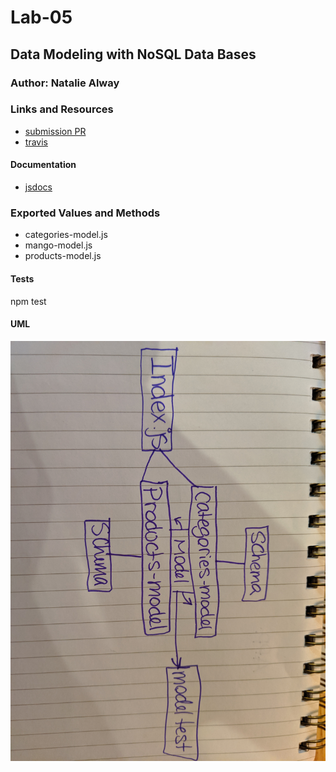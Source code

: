 # Lab-05

## Data Modeling with NoSQL Data Bases

### Author: Natalie Alway

### Links and Resources
* [submission PR](https://github.com/nataliealway-401-advanced-javascript/lab-05-NoSQL/pull/1)
* [travis](https://www.travis-ci.com/nataliealway-401-advanced-javascript/lab-05-NoSQL)

#### Documentation
* [jsdocs](https://github.com/nataliealway-401-advanced-javascript/lab-05-NoSQL/tree/workingBranch/docs)


### Exported Values and Methods
* categories-model.js
* mango-model.js
* products-model.js
  
#### Tests
npm test

#### UML
![whiteboard](./assets/lab05UML.jpeg)
